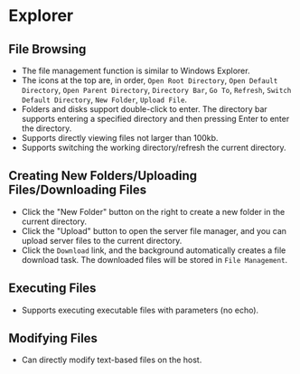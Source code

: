# Explorer

## File Browsing

+ The file management function is similar to Windows Explorer.
+ The icons at the top are, in order, `Open Root Directory`, `Open Default Directory`, `Open Parent Directory`, `Directory Bar`, `Go To`, `Refresh`, `Switch Default Directory`, `New Folder`, `Upload File`.
+ Folders and disks support double-click to enter. The directory bar supports entering a specified directory and then pressing Enter to enter the directory.
+ Supports directly viewing files not larger than 100kb.
+ Supports switching the working directory/refresh the current directory.

## Creating New Folders/Uploading Files/Downloading Files

+ Click the "New Folder" button on the right to create a new folder in the current directory.
+ Click the "Upload" button to open the server file manager, and you can upload server files to the current directory.
+ Click the `Download` link, and the background automatically creates a file download task. The downloaded files will be stored in `File Management`.

## Executing Files

+ Supports executing executable files with parameters (no echo).

## Modifying Files

+ Can directly modify text-based files on the host.